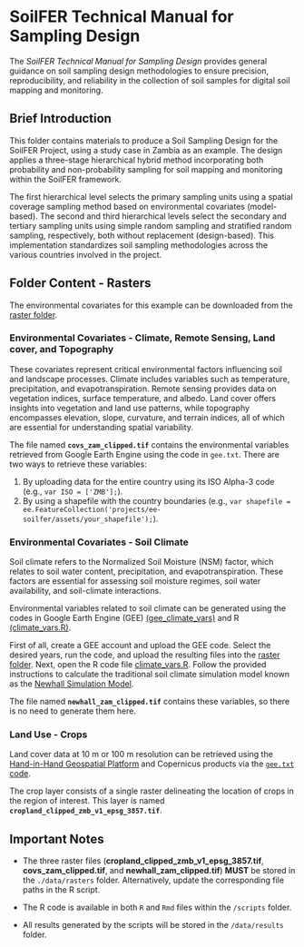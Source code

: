 # SoilFER Technical Manual for Sampling Design

The *SoilFER Technical Manual for Sampling Design* provides general guidance on soil sampling design methodologies to ensure precision, reproducibility, and reliability in the collection of soil samples for digital soil mapping and monitoring.

## Brief Introduction

This folder contains materials to produce a Soil Sampling Design for the SoilFER Project, using a study case in Zambia as an example. The design applies a three-stage hierarchical hybrid method incorporating both probability and non-probability sampling for soil mapping and monitoring within the SoilFER framework.

The first hierarchical level selects the primary sampling units using a spatial coverage sampling method based on environmental covariates (model-based). The second and third hierarchical levels select the secondary and tertiary sampling units using simple random sampling and stratified random sampling, respectively, both without replacement (design-based). This implementation standardizes soil sampling methodologies across the various countries involved in the project.

## Folder Content - Rasters

The environmental covariates for this example can be downloaded from the [raster folder](./data/rasters).

### Environmental Covariates - Climate, Remote Sensing, Land cover, and Topography

These covariates represent critical environmental factors influencing soil and landscape processes. Climate includes variables such as temperature, precipitation, and evapotranspiration. Remote sensing provides data on vegetation indices, surface temperature, and albedo. Land cover offers insights into vegetation and land use patterns, while topography encompasses elevation, slope, curvature, and terrain indices, all of which are essential for understanding spatial variability.

The file named **`covs_zam_clipped.tif`** contains the environmental variables retrieved from Google Earth Engine using the code in `gee.txt`. There are two ways to retrieve these variables:
1. By uploading data for the entire country using its ISO Alpha-3 code (e.g., `var ISO = ['ZMB'];`).
2. By using a shapefile with the country boundaries (e.g., `var shapefile = ee.FeatureCollection('projects/ee-soilfer/assets/your_shapefile');`).

### Environmental Covariates - Soil Climate

Soil climate refers to the Normalized Soil Moisture (NSM) factor, which relates to soil water content, precipitation, and evapotranspiration. These factors are essential for assessing soil moisture regimes, soil water availability, and soil-climate interactions.

Environmental variables related to soil climate can be generated using the codes in Google Earth Engine (GEE) [(gee_climate_vars)](./scripts/GEE) and R [(climate_vars.R)](./scripts). 

First of all, create a GEE account and upload the GEE code. Select the desired years, run the code, and upload the resulting files into the [raster folder](./data/rasters). Next, open the R code file [climate_vars.R](./scripts). Follow the provided instructions to calculate the traditional soil climate simulation model known as the [Newhall Simulation Model](https://github.com/ncss-tech/jNSMR).

The file named **`newhall_zam_clipped.tif`** contains these variables, so there is no need to generate them here.

### Land Use - Crops

Land cover data at 10 m or 100 m resolution can be retrieved using the [Hand-in-Hand Geospatial Platform](https://data.apps.fao.org/?lang=en) and Copernicus products via the [`gee.txt` code](./data/rasters).

The crop layer consists of a single raster delineating the location of crops in the region of interest. This layer is named **`cropland_clipped_zmb_v1_epsg_3857.tif`**.

## Important Notes

- The three raster files (**cropland_clipped_zmb_v1_epsg_3857.tif**, **covs_zam_clipped.tif**, and **newhall_zam_clipped.tif**) **MUST** be stored in the `./data/rasters` folder. Alternatively, update the corresponding file paths in the R script.

- The R code is available in both `R` and `Rmd` files within the `/scripts` folder.

- All results generated by the scripts will be stored in the `/data/results` folder.
